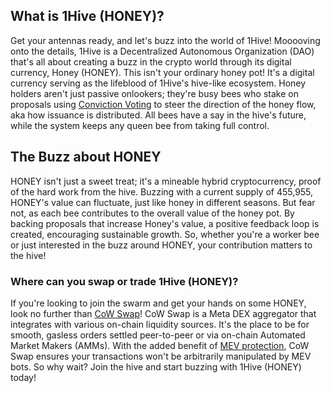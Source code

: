 <h2>What is 1Hive (HONEY)?</h2>

<p>Get your antennas ready, and let's buzz into the world of 1Hive! Mooooving onto the details, 1Hive is a Decentralized Autonomous Organization (DAO) that's all about creating a buzz in the crypto world through its digital currency, Honey (HONEY). This isn't your ordinary honey pot! It's a digital currency serving as the lifeblood of 1Hive's hive-like ecosystem. Honey holders aren't just passive onlookers; they're busy bees who stake on proposals using <a href="https://token-engineering-commons.gitbook.io/tec-handbook/archive/archived-content/conviction-voting" rel="nofollow noreferrer noopener" target="_blank">Conviction Voting</a> to steer the direction of the honey flow, aka how issuance is distributed. All bees have a say in the hive's future, while the system keeps any queen bee from taking full control.</p>

<h2>The Buzz about HONEY</h2>

<p>HONEY isn't just a sweet treat; it's a mineable hybrid cryptocurrency, proof of the hard work from the hive. Buzzing with a current supply of 455,955, HONEY's value can fluctuate, just like honey in different seasons. But fear not, as each bee contributes to the overall value of the honey pot. By backing proposals that increase Honey's value, a positive feedback loop is created, encouraging sustainable growth. So, whether you're a worker bee or just interested in the buzz around HONEY, your contribution matters to the hive!</p>

<h3>Where can you swap or trade 1Hive (HONEY)?</h3>

<p>If you're looking to join the swarm and get your hands on some HONEY, look no further than <a href="https://swap.cow.fi/" rel="noopener" target="_blank">CoW Swap</a>! CoW Swap is a Meta DEX aggregator that integrates with various on-chain liquidity sources. It's the place to be for smooth, gasless orders settled peer-to-peer or via on-chain Automated Market Makers (AMMs). With the added benefit of <a href="https://ethereum.org/en/developers/docs/mev/" rel="nofollow noreferrer noopener" target="_blank">MEV protection</a>, CoW Swap ensures your transactions won't be arbitrarily manipulated by MEV bots. So why wait? Join the hive and start buzzing with 1Hive (HONEY) today!</p>
